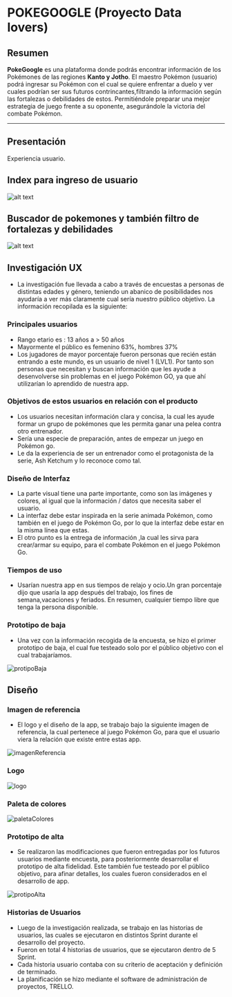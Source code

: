 # POKEGOOGLE (Proyecto Data lovers)

## Resumen

**PokeGoogle** es una plataforma donde podrás encontrar información de los Pokémones de las regiones **Kanto y Jotho**. El maestro Pokémon (usuario) podrá ingresar su Pokémon con el cual se quiere enfrentar a duelo y ver cuales podrían ser sus futuros contrincantes,filtrando la información según las fortalezas o debilidades de estos. Permitiéndole preparar una mejor estrategia de juego frente a su oponente, asegurándole la victoria del combate Pokémon.

***

## Presentación 
Experiencia usuario.

## Index para ingreso de usuario

![alt text](./src/imagenes/index.png)
## Buscador de pokemones y también filtro de fortalezas y debilidades

![alt text](./src/imagenes/buscador.png)

## Investigación UX


* La investigación fue llevada a cabo a través de encuestas a personas de distintas edades y género, teniendo un abanico de posibilidades nos ayudaría a ver más claramente cual sería nuestro público objetivo. La información recopilada es la siguiente:

### Principales usuarios

* Rango etario es : 13 años a > 50 años
* Mayormente el público es femenino 63%, hombres 37%
* Los jugadores de mayor porcentaje fueron personas que recién están entrando a este mundo, es un usuario de nivel 1 (LVL1). Por tanto son personas que necesitan y buscan información que les ayude a desenvolverse sin problemas en el juego Pokémon GO, ya que ahí utilizarían lo aprendido de nuestra app.


### Objetivos de estos usuarios en relación con el producto

* Los usuarios necesitan información clara y concisa, la cual les ayude formar un grupo de pokémones que les permita ganar una pelea contra otro entrenador.
* Sería una especie de preparación, antes de empezar un juego en Pokémon go.
* Le da la experiencia de ser un entrenador como el protagonista de la serie, Ash Ketchum y  lo reconoce como tal.


### Diseño de Interfaz

* La parte visual tiene una parte importante, como son las imágenes y colores,  al igual que  la información / datos que necesita saber el usuario. 
* La interfaz debe estar inspirada en la serie animada Pokémon, como también en el juego de Pokémon Go, por lo que la interfaz debe estar en la misma línea que estas.
* El otro punto es la entrega de información ,la cual les sirva para crear/armar su equipo, para el combate Pokémon en el juego Pokémon Go.

### Tiempos de uso

* Usarían nuestra app en sus tiempos de relajo y ocio.Un gran porcentaje dijo que usaría la app después del trabajo, los fines de semana,vacaciones y feriados. En resumen, cualquier tiempo libre que tenga la persona disponible.

### Prototipo de baja

* Una vez con la información recogida de la encuesta, se hizo el primer prototipo de baja, el cual fue testeado solo por el público objetivo con el cual trabajaríamos.

![protipoBaja](https://raw.githubusercontent.com/Slacusc/SCL020-data-lovers/main/src/imgReadme/prototipoBaja.png)

## Diseño

### Imagen de referencia

* El logo y el diseño de la app, se trabajo bajo la siguiente imagen de referencia, la cual pertenece al juego Pokémon Go, para que el usuario viera la relación que existe entre estas app. 

![imagenReferencia](https://raw.githubusercontent.com/Slacusc/SCL020-data-lovers/main/src/imgReadme/imagenReferencia.png)

### Logo 

![logo](https://raw.githubusercontent.com/Slacusc/SCL020-data-lovers/main/src/imgReadme/logo.png)


### Paleta de colores

![paletaColores](https://raw.githubusercontent.com/Slacusc/SCL020-data-lovers/main/src/imgReadme/paletaColores.png)

### Prototipo de alta

* Se realizaron las modificaciones que fueron entregadas por los futuros usuarios mediante encuesta, para posteriormente desarrollar el prototipo de alta fidelidad. Este también fue testeado por el público objetivo, para afinar detalles, los cuales fueron considerados en el desarrollo de app.

![protipoAlta](https://raw.githubusercontent.com/Slacusc/SCL020-data-lovers/main/src/imgReadme/prototipoAlta.png)

### Historias de Usuarios

* Luego de la investigación realizada, se trabajo en las historias de usuarios, las cuales se ejecutaron en distintos Sprint durante el desarrollo del proyecto. 
* Fueron en total 4 historias de usuarios, que se ejecutaron dentro de 5 Sprint.
* Cada historia usuario contaba con su criterio de aceptación y definición de terminado.
* La planificación se hizo mediante el software de administración de proyectos, TRELLO.
